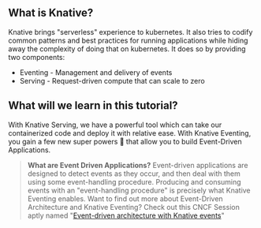 ## What is Knative?
Knative brings "serverless" experience to kubernetes. It also tries to codify common patterns and best practices for
running applications while hiding away the complexity of doing that on kubernetes. It does so by providing two
components:
- Eventing - Management and delivery of events
- Serving - Request-driven compute that can scale to zero

## What will we learn in this tutorial?
With Knative Serving, we have a powerful tool which can take our containerized code and deploy it with relative ease.
With Knative Eventing, you gain a few new super powers 🚀 that allow you to build Event-Driven Applications.
> **What are Event Driven Applications?**
> Event-driven applications are designed to detect events as they occur, and then deal with them using some
> event-handling procedure. Producing and consuming events with an "event-handling procedure" is precisely what
> Knative Eventing enables.
> Want to find out more about Event-Driven Architecture and Knative Eventing? Check out this CNCF Session
> aptly named "[Event-driven architecture with Knative events](https://www.cncf.io/online-programs/event-driven-architecture-with-knative-events/)"
